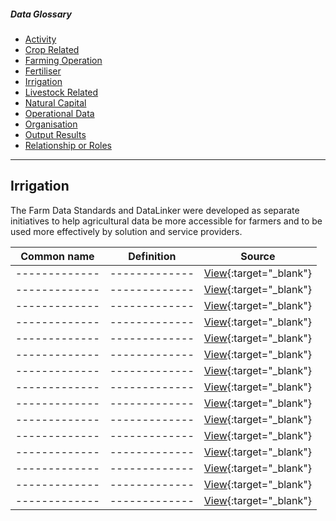 <h5>Data Glossary</h5>
<ul class="sub-menu">
  <li class="menu-item"><a href="/activity">Activity</a></li>
  <li class="menu-item"><a href="/crop-related">Crop Related</a></li>
  <li class="menu-item"><a href="/farming-operation">Farming Operation</a></li>
  <li class="menu-item"><a href="/fertiliser">Fertiliser</a></li>
  <li class="menu-item"><a href="/irrigation">Irrigation</a></li>
  <li class="menu-item"><a class="active" href="/livestock-related">Livestock Related</a></li>
  <li class="menu-item"><a href="/natural-capital">Natural Capital</a></li>
  <li class="menu-item"><a href="/operational-data">Operational Data</a></li>
  <li class="menu-item"><a href="/organisation">Organisation</a></li>
  <li class="menu-item"><a href="/output-results#">Output Results</a></li>
  <li class="menu-item"><a href="/relationshio-or-roles">Relationship or Roles</a></li>      
</ul>
<hr>

<h2 id="datalinker">Irrigation</h2>
<p>The Farm Data Standards and DataLinker were developed as separate initiatives to help agricultural data be more accessible for 
farmers and to be used more effectively by solution and service providers.</p>

| Common name  | Definition | Source |
| ------------- | ------------- | ------------- |
| ------------- | ------------- | [View](){:target="_blank"} |
| ------------- | ------------- | [View](){:target="_blank"} |
| ------------- | ------------- | [View](){:target="_blank"} |
| ------------- | ------------- | [View](){:target="_blank"} |
| ------------- | ------------- | [View](){:target="_blank"} |
| ------------- | ------------- | [View](){:target="_blank"} |
| ------------- | ------------- | [View](){:target="_blank"} |
| ------------- | ------------- | [View](){:target="_blank"} |
| ------------- | ------------- | [View](){:target="_blank"} |
| ------------- | ------------- | [View](){:target="_blank"} |
| ------------- | ------------- | [View](){:target="_blank"} |
| ------------- | ------------- | [View](){:target="_blank"} |
| ------------- | ------------- | [View](){:target="_blank"} |
| ------------- | ------------- | [View](){:target="_blank"} |
| ------------- | ------------- | [View](){:target="_blank"} |

